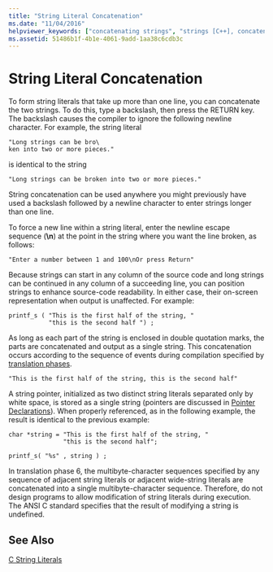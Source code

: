 ```yaml
---
title: "String Literal Concatenation"
ms.date: "11/04/2016"
helpviewer_keywords: ["concatenating strings", "strings [C++], concatenating"]
ms.assetid: 51486b1f-4b1e-4061-9add-1aa38c6cdb3c
---
```

# String Literal Concatenation

To form string literals that take up more than one line, you can concatenate the two strings. To do this, type a backslash, then press the RETURN key. The backslash causes the compiler to ignore the following newline character. For example, the string literal

```
"Long strings can be bro\
ken into two or more pieces."
```

is identical to the string

```
"Long strings can be broken into two or more pieces."
```

String concatenation can be used anywhere you might previously have used a backslash followed by a newline character to enter strings longer than one line.

To force a new line within a string literal, enter the newline escape sequence (**\n**) at the point in the string where you want the line broken, as follows:

```
"Enter a number between 1 and 100\nOr press Return"
```

Because strings can start in any column of the source code and long strings can be continued in any column of a succeeding line, you can position strings to enhance source-code readability. In either case, their on-screen representation when output is unaffected. For example:

```
printf_s ( "This is the first half of the string, "
           "this is the second half ") ;
```

As long as each part of the string is enclosed in double quotation marks, the parts are concatenated and output as a single string. This concatenation occurs according to the sequence of events during compilation specified by [translation phases](../preprocessor/phases-of-translation.md).

```
"This is the first half of the string, this is the second half"
```

A string pointer, initialized as two distinct string literals separated only by white space, is stored as a single string (pointers are discussed in [Pointer Declarations](../c-language/pointer-declarations.md)). When properly referenced, as in the following example, the result is identical to the previous example:

```
char *string = "This is the first half of the string, "
               "this is the second half";

printf_s( "%s" , string ) ;
```

In translation phase 6, the multibyte-character sequences specified by any sequence of adjacent string literals or adjacent wide-string literals are concatenated into a single multibyte-character sequence. Therefore, do not design programs to allow modification of string literals during execution. The ANSI C standard specifies that the result of modifying a string is undefined.

## See Also

[C String Literals](../c-language/c-string-literals.md)